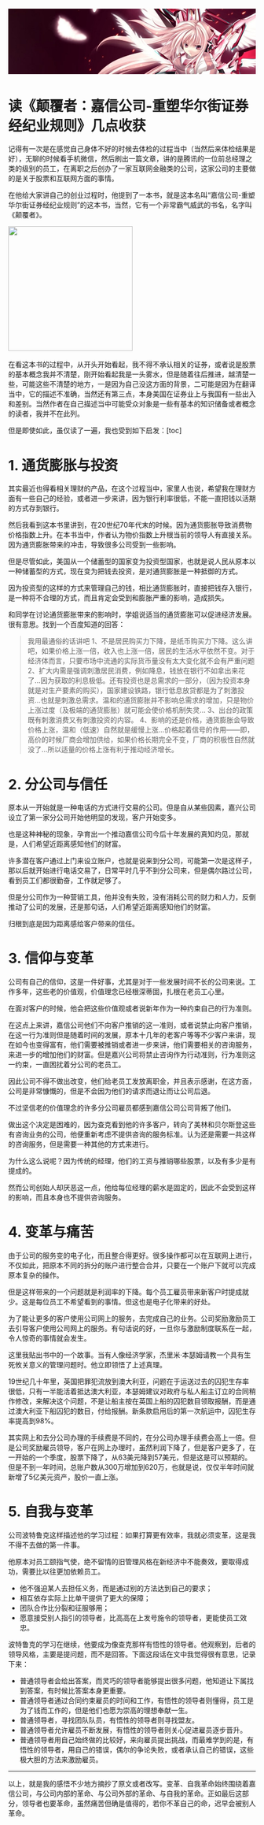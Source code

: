 [![header](../../../assets/header07.jpg)](https://yuenshome.github.io)

# 读《颠覆者：嘉信公司-重塑华尔街证券经纪业规则》几点收获

记得有一次是在感觉自己身体不好的时候去体检的过程当中（当然后来体检结果是好），无聊的时候看手机微信，然后刷出一篇文章，讲的是腾讯的一位前总经理之类的级别的员工，在离职之后创办了一家互联网金融类的公司，这家公司的主要做的是关于股票和互联网方面的事情。

在他给大家讲自己的创业过程时，他提到了一本书，就是这本名叫“嘉信公司-重塑华尔街证券经纪业规则”的这本书，当然，它有一个非常霸气威武的书名，名字叫《颠覆者》。

<img class="aligncenter" src="http://yuenshome-wordpress.stor.sinaapp.com/uploads/2018/02/subversion.jpg" alt="" width="253" height="253" />

在看这本书的过程中，从开头开始看起，我不得不承认相关的证券，或者说是股票的基本概念我并不清楚，刚开始看起我是一头雾水，但是随着往后推进，越清楚一些，可能这些不清楚的地方，一是因为自己没这方面的背景，二可能是因为在翻译当中，它的描述不准确，当然还有第三点，本身美国在证券业上与我国有一些出入和差别。当然作者在自己描述当中可能受众对象是一些有基本的知识储备或者概念的读者，我并不在此列。

但是即使如此，虽仅读了一遍，我也受到如下启发：[toc]<!--more-->
<h1>1. 通货膨胀与投资</h1>
其实最近也得看相关理财的产品，在这个过程当中，家里人也说，希望我在理财方面有一些自己的经验，或者进一步来讲，因为银行利率很低，不能一直把钱以活期的方式存到银行。

然后我看到这本书里讲到，在20世纪70年代末的时候。因为通货膨胀导致消费物价格指数上升。在本书当中，作者认为物价指数上升根当前的领导人有直接关系。因为通货膨胀带来的冲击，导致很多公司受到一些影响。

但是尽管如此，美国从一个储蓄型的国家变为投资型国家，也就是说人民从原本以一种储蓄型的方式，现在变为把钱去投资，是对通货膨胀是一种抵御的方式。

因为投资型的这样的方式来管理自己的钱，相比通货膨胀时，直接把钱存入银行，是一种将不合理的方式，而且肯定会受到和膨胀严重的影响，造成损失。

和同学在讨论通货膨胀带来的影响时，学姐说适当的通货膨胀可以促进经济发展。很有意思。找到一个百度知道的回答：
<blockquote>我用最通俗的话讲吧
1、不是居民购买力下降，是纸币购买力下降。这么讲吧，如果价格上涨一倍，收入也上涨一倍，居民的生活水平依然不变。对于经济体而言，只要市场中流通的实际货币量没有太大变化就不会有严重问题
2、扩大内需是强调刺激居民消费，例如降息，钱放在银行不如拿出来花了...因为获取的利息极低。还有投资也是总需求的一部分，（因为投资本身就是对生产要素的购买），国家建设铁路，银行低息放贷都是为了刺激投资...也就是刺激总需求。温和的通货膨胀并不影响总需求的增加，只是物价上涨过度（及极端的通货膨胀）就可能会使价格机制失灵...
3、出台的政策既有刺激消费又有刺激投资的内容。
4、影响的还是价格，通货膨胀会导致价格上涨，温和（低速）自然就是缓慢上涨...价格起着信号的作用——即，高价的时候厂商会增加供给，如果价格长期完全不变，厂商的积极性自然就没了...所以适量的价格上涨有利于推动经济增长。</blockquote>
<h1>2. 分公司与信任</h1>
原本从一开始就是一种电话的方式进行交易的公司。但是自从某些因素，嘉兴公司设立了第一家分公司开始他明显的发现，客户开始变多。

也是这种神秘的现象，孕育出一个推动嘉信公司今后十年发展的真知灼见，那就是，人们希望近距离感知他们的财富。

许多潜在客户通过上门来设立账户，也就是说来到分公司，可能第一次是这样子，那以后就开始进行电话交易了，日常平时几乎不到分公司来，但是偶尔路过公司，看到员工们都很勤奋，工作就足够了。

但是分公司作为一种营销工具，他并没有失败，没有消耗公司的财力和人力，反倒推动了公司的发展，还是那句话，人们希望近距离感知他们的财富。

归根到底是因为距离感给客户带来的信任。
<h1>3. 信仰与变革</h1>
公司有自己的信仰，这是一件好事，尤其是对于一些发展时间不长的公司来说。工作多年，这些老的价值观，价值理念已经根深蒂固，扎根在老员工心里。

在面对客户的时候，他会把这些价值观或者说新年作为一种约束自己的行为准则。

在这点上来讲，嘉信公司他们不向客户推销的这一准则，或者说禁止向客户推销，在这一行为准则但是随着时间的发展，原本十几年的老客户等等不少客户来讲，现在如今也变得富有，他们需要被推销或者进一步来讲，他们需要相关的咨询服务，来进一步的增加他们的财富。但是嘉兴公司将禁止咨询作为行动准则，行为准则这一约束，一直困扰着分公司的老员工。

因此公司不得不做出改变，他们给老员工发放离职金，并且表示感谢，在这方面，公司是非常慷慨的，但是不会因为他们的请求而退让而让公司后退。

不过坚信老的价值理念的许多分公司雇员都感到嘉信公司公司背叛了他们。

做出这个决定是困难的，因为查克看到他的许多客户，转向了美林和贝尔斯登这些有咨询业务的公司，他便重新考虑不提供咨询的服务标准。认为还是需要一共这样的咨询服务，但是需要一种其他的方式来进行。

为什么这么说呢？因为传统的经理，他们的工资与推销哪些股票，以及有多少是有提成的。

然而公司创始人却厌恶这一点，他给每位经理的薪水是固定的，因此不会受到这样的影响，而且本身也不提供咨询服务。
<h1>4. 变革与痛苦</h1>
由于公司的服务变的电子化，而且整合得更好。很多操作都可以在互联网上进行，不仅如此，把原本不同的拆分的账户进行整合合并，只要在一个账户下就可以完成原本复杂的操作。

但是这样带来的一个问题就是利润率的下降。每个员工雇员带来新客户时提成就少。这是每位员工不希望看到的事情。但这也是电子化带来的好处。

为了能让更多的客户使用公司网上的服务，去完成自己的业务。公司奖励激励员工去引导客户使用公司网上的服务。有句话说的好，一旦你与激励制度联系在一起，令人惊奇的事情就会发生。

这里我贴出书中的一个故事。当有人像经济学家，杰里米·本瑟姆请教一个具有生死攸关意义的管理问题时。他立即领悟了上述真理。

19世纪几十年里，英国把罪犯流放到澳大利亚，问题在于运送过去的囚犯生存率很低，只有一半能活着抵达澳大利亚，本瑟姆建议对政府与私人船主订立的合同稍作修改，来解决这个问题，不是让船主按在英国上船的囚犯数目领取报酬，而是通过澳大利亚下船囚犯的数目，付给报酬。新条款启用后的第一次航运中，囚犯生存率提高到98%。

其实网上和去分公司办理的手续费是不同的，在分公司办理手续费会高上一倍。但是公司奖励雇员领导，客户在网上办理时，虽然利润下降了，但是客户更多了，在一开始的一个季度，股票下降了，从63美元降到57美元，但是这是可以预期的。但是不到一年时间，总账户数从300万增加到620万，也就是说，仅仅半年时间就新增了5亿美元资产，股价一直上涨。
<h1>5. 自我与变革</h1>
公司波特鲁克这样描述他的学习过程：如果打算更有效率，我就必须变革，这是我不得不去做的第一件事。

他原本对员工颐指气使，绝不留情的旧管理风格在新经济中不能奏效，要取得成功，需要比以往更加依赖员工。
<ul>
	<li>他不强迫某人去担任义务，而是通过别的方法达到自己的要求；</li>
	<li>相互依存实际上比单干提供了更大的保障；</li>
	<li>团队合作比分裂和征服够用；</li>
	<li>愿意接受别人指引的领导者，比高高在上发号施令的领导者，更能使员工效忠。</li>
</ul>
波特鲁克的学习在继续，他要成为像查克那样有悟性的领导者。他观察到，后者的领导风格，主要是提问题，而不是回答。下面这段话在文中我觉得很有意思，记录下来：
<ul>
	<li>普通领导者会给出答案，而灵巧的领导者能够提出很多问题，他知道让下属找到答案，有时候比答案本身更重要。</li>
	<li>普通领导者通过合同约束雇员的时间和工作，有悟性的领导者则懂得，员工是为了钱而工作的，但是他们也愿为崇高的理想奉献一生。</li>
	<li>普通领导者，寻找团队队员，有悟性的领导者则寻找盟友。</li>
	<li>普通领导者允许雇员不断发展，有悟性的领导者则关心促进雇员逐步晋升。</li>
	<li>普通领导者用自己始终做的比较好，来向雇员提出挑战，而最难学到的是，有悟性的领导者，用自己的错误，偶尔的争论失败，或者承认自己的错误，这些极大胆的方法来激励雇员。</li>
</ul>

<hr />

以上，就是我的感悟不少地方摘抄了原文或者改写。变革、自我革命始终围绕着嘉信公司，与公司内部的革命、与公司外部的革命、与自我的革命。正如最后这部分，领导者也要革命，虽然痛苦但确是值得的，若你不革自己的命，迟早会被别人革命。
